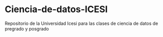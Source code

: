 # Ciencia-de-datos-ICESI
Repositorio de la Universidad Icesi para  las clases de ciencia de datos de pregrado y posgrado
